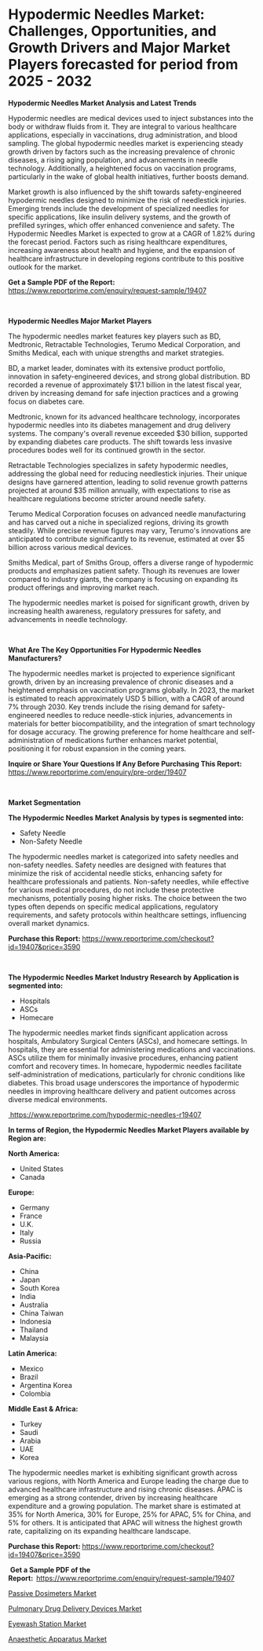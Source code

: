 <p><h1>Hypodermic Needles Market: Challenges, Opportunities, and Growth Drivers and Major Market Players forecasted for period from 2025 - 2032</h1></p><p><strong>Hypodermic Needles Market Analysis and Latest Trends</strong></p>
<p><p>Hypodermic needles are medical devices used to inject substances into the body or withdraw fluids from it. They are integral to various healthcare applications, especially in vaccinations, drug administration, and blood sampling. The global hypodermic needles market is experiencing steady growth driven by factors such as the increasing prevalence of chronic diseases, a rising aging population, and advancements in needle technology. Additionally, a heightened focus on vaccination programs, particularly in the wake of global health initiatives, further boosts demand.</p><p>Market growth is also influenced by the shift towards safety-engineered hypodermic needles designed to minimize the risk of needlestick injuries. Emerging trends include the development of specialized needles for specific applications, like insulin delivery systems, and the growth of prefilled syringes, which offer enhanced convenience and safety. The Hypodermic Needles Market is expected to grow at a CAGR of 1.82% during the forecast period. Factors such as rising healthcare expenditures, increasing awareness about health and hygiene, and the expansion of healthcare infrastructure in developing regions contribute to this positive outlook for the market.</p></p>
<p><strong>Get a Sample PDF of the Report:&nbsp;</strong> <a href="https://www.reportprime.com/enquiry/request-sample/19407?utm_campaign=2112&utm_medium=2&utm_source=Github&utm_content=ia&utm_term=19032025&utm_id=hypodermic-needles">https://www.reportprime.com/enquiry/request-sample/19407</a></p>
<p>&nbsp;</p>
<p><strong>Hypodermic Needles Major Market Players</strong></p>
<p><p>The hypodermic needles market features key players such as BD, Medtronic, Retractable Technologies, Terumo Medical Corporation, and Smiths Medical, each with unique strengths and market strategies.</p><p>BD, a market leader, dominates with its extensive product portfolio, innovation in safety-engineered devices, and strong global distribution. BD recorded a revenue of approximately $17.1 billion in the latest fiscal year, driven by increasing demand for safe injection practices and a growing focus on diabetes care.</p><p>Medtronic, known for its advanced healthcare technology, incorporates hypodermic needles into its diabetes management and drug delivery systems. The company's overall revenue exceeded $30 billion, supported by expanding diabetes care products. The shift towards less invasive procedures bodes well for its continued growth in the sector.</p><p>Retractable Technologies specializes in safety hypodermic needles, addressing the global need for reducing needlestick injuries. Their unique designs have garnered attention, leading to solid revenue growth patterns projected at around $35 million annually, with expectations to rise as healthcare regulations become stricter around needle safety.</p><p>Terumo Medical Corporation focuses on advanced needle manufacturing and has carved out a niche in specialized regions, driving its growth steadily. While precise revenue figures may vary, Terumo's innovations are anticipated to contribute significantly to its revenue, estimated at over $5 billion across various medical devices.</p><p>Smiths Medical, part of Smiths Group, offers a diverse range of hypodermic products and emphasizes patient safety. Though its revenues are lower compared to industry giants, the company is focusing on expanding its product offerings and improving market reach.</p><p>The hypodermic needles market is poised for significant growth, driven by increasing health awareness, regulatory pressures for safety, and advancements in needle technology.</p></p>
<p>&nbsp;</p>
<p><strong>What Are The Key Opportunities For Hypodermic Needles Manufacturers?</strong></p>
<p><p>The hypodermic needles market is projected to experience significant growth, driven by an increasing prevalence of chronic diseases and a heightened emphasis on vaccination programs globally. In 2023, the market is estimated to reach approximately USD 5 billion, with a CAGR of around 7% through 2030. Key trends include the rising demand for safety-engineered needles to reduce needle-stick injuries, advancements in materials for better biocompatibility, and the integration of smart technology for dosage accuracy. The growing preference for home healthcare and self-administration of medications further enhances market potential, positioning it for robust expansion in the coming years.</p></p>
<p><strong>Inquire or Share Your Questions If Any Before Purchasing This Report:</strong> <a href="https://www.reportprime.com/enquiry/pre-order/19407?utm_campaign=2112&utm_medium=2&utm_source=Github&utm_content=ia&utm_term=19032025&utm_id=hypodermic-needles">https://www.reportprime.com/enquiry/pre-order/19407</a></p>
<p>&nbsp;</p>
<p><strong>Market Segmentation</strong></p>
<p><strong>The Hypodermic Needles Market Analysis by types is segmented into:</strong></p>
<p><ul><li>Safety Needle</li><li>Non-Safety Needle</li></ul></p>
<p><p>The hypodermic needles market is categorized into safety needles and non-safety needles. Safety needles are designed with features that minimize the risk of accidental needle sticks, enhancing safety for healthcare professionals and patients. Non-safety needles, while effective for various medical procedures, do not include these protective mechanisms, potentially posing higher risks. The choice between the two types often depends on specific medical applications, regulatory requirements, and safety protocols within healthcare settings, influencing overall market dynamics.</p></p>
<p><strong>Purchase this Report:&nbsp;</strong><a href="https://www.reportprime.com/checkout?id=19407&price=3590&utm_campaign=2112&utm_medium=2&utm_source=Github&utm_content=ia&utm_term=19032025&utm_id=hypodermic-needles">https://www.reportprime.com/checkout?id=19407&price=3590</a></p>
<p>&nbsp;</p>
<p><strong>The Hypodermic Needles Market Industry Research by Application is segmented into:</strong></p>
<p><ul><li>Hospitals</li><li>ASCs</li><li>Homecare</li></ul></p>
<p><p>The hypodermic needles market finds significant application across hospitals, Ambulatory Surgical Centers (ASCs), and homecare settings. In hospitals, they are essential for administering medications and vaccinations. ASCs utilize them for minimally invasive procedures, enhancing patient comfort and recovery times. In homecare, hypodermic needles facilitate self-administration of medications, particularly for chronic conditions like diabetes. This broad usage underscores the importance of hypodermic needles in improving healthcare delivery and patient outcomes across diverse medical environments.</p></p>
<p><a href="https://www.reportprime.com/hypodermic-needles-r19407?utm_campaign=2112&utm_medium=2&utm_source=Github&utm_content=ia&utm_term=19032025&utm_id=hypodermic-needles">&nbsp;https://www.reportprime.com/hypodermic-needles-r19407</a></p>
<p><strong>In terms of Region, the Hypodermic Needles Market Players available by Region are:</strong></p>
<p>
    <p> <strong> North America: </strong>
        <ul>
            <li>United States</li>
            <li>Canada</li>
        </ul>
        </p> 
    <p> <strong> Europe: </strong>
        <ul>
            <li>Germany</li>
            <li>France</li>
            <li>U.K.</li>
            <li>Italy</li>
            <li>Russia</li>
        </ul>
        </p> 
    <p> <strong> Asia-Pacific: </strong>
        <ul>
            <li>China</li>
            <li>Japan</li>
            <li>South Korea</li>
            <li>India</li>
            <li>Australia</li>
            <li>China Taiwan</li>
            <li>Indonesia</li>
            <li>Thailand</li>
            <li>Malaysia</li>
        </ul>
        </p> 
    <p> <strong> Latin America: </strong>
        <ul>
            <li>Mexico</li>
            <li>Brazil</li>
            <li>Argentina Korea</li>
            <li>Colombia</li>
        </ul>
        </p> 
    <p> <strong> Middle East & Africa: </strong>
        <ul>
            <li>Turkey</li>
            <li>Saudi</li>
            <li>Arabia</li>
            <li>UAE</li>
            <li>Korea</li>
        </ul>
    </p>
    </p>
<p><p>The hypodermic needles market is exhibiting significant growth across various regions, with North America and Europe leading the charge due to advanced healthcare infrastructure and rising chronic diseases. APAC is emerging as a strong contender, driven by increasing healthcare expenditure and a growing population. The market share is estimated at 35% for North America, 30% for Europe, 25% for APAC, 5% for China, and 5% for others. It is anticipated that APAC will witness the highest growth rate, capitalizing on its expanding healthcare landscape.</p></p>
<p><strong>Purchase this Report: </strong><a href="https://www.reportprime.com/checkout?id=19407&price=3590&utm_campaign=2112&utm_medium=2&utm_source=Github&utm_content=ia&utm_term=19032025&utm_id=hypodermic-needles">https://www.reportprime.com/checkout?id=19407&price=3590</a></p>
<p>&nbsp;<strong>Get a Sample PDF of the Report:&nbsp;&nbsp;</strong><a href="https://www.reportprime.com/enquiry/request-sample/19407?utm_campaign=2112&utm_medium=2&utm_source=Github&utm_content=ia&utm_term=19032025&utm_id=hypodermic-needles">https://www.reportprime.com/enquiry/request-sample/19407</a></p>
<p><strong></strong></p>
<p><p><a href="https://github.com/voetzeszuh/Market-Research-Report-List-1/blob/main/passive-dosimeters-market.md?utm_campaign=2112&utm_medium=2&utm_source=Github&utm_content=ia&utm_term=19032025&utm_id=hypodermic-needles">Passive Dosimeters Market</a></p><p><a href="https://github.com/mateyappiazo/Market-Research-Report-List-1/blob/main/pulmonary-drug-delivery-devices-market.md?utm_campaign=2112&utm_medium=2&utm_source=Github&utm_content=ia&utm_term=19032025&utm_id=hypodermic-needles">Pulmonary Drug Delivery Devices Market</a></p><p><a href="https://github.com/celpabembes/Market-Research-Report-List-1/blob/main/eyewash-station-market.md?utm_campaign=2112&utm_medium=2&utm_source=Github&utm_content=ia&utm_term=19032025&utm_id=hypodermic-needles">Eyewash Station Market</a></p><p><a href="https://github.com/gunbybeahmg1/Market-Research-Report-List-1/blob/main/anaesthetic-apparatus-market.md?utm_campaign=2112&utm_medium=2&utm_source=Github&utm_content=ia&utm_term=19032025&utm_id=hypodermic-needles">Anaesthetic Apparatus Market</a></p></p>